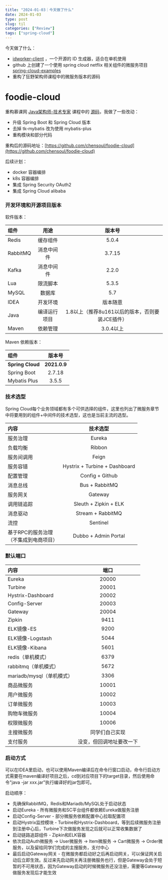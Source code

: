 ```yaml
---
title: "2024-01-03｜今天做了什么"
date: 2024-01-03
type: post
slug: til
categories: ["Review"]
tags: ["spring-cloud"]
---
```


今天做了什么：

- [idworker-client](https://github.com/bingoohuang/idworker-client) ，一个开源的 ID 生成器，适合在单机使用
- github 上创建了一个使用 spring cloud netflix 相关组件的微服务项目 [spring-cloud-examples](https://github.com/chensoul/spring-cloud-examples)
- 重构了狂野架构师课程中的微服务版本的源码



# foodie-cloud

重构慕课网 [Java架构师-技术专家](https://class.imooc.com/sale/javaarchitect) 课程中的 [源码](https://github.com/liuhouer/np-architect/)，我做了一些改动：
- 升级 Spring Boot 和 Spring Cloud 版本
- 去掉 tk-mybatis 改为使用 mybatis-plus
- 重构模块和部分代码

重构后的源码地址：[https://github.com/chensoul/foodie-cloud](https://github.com/chensoul/foodie-cloud) 



后续计划：

- docker 容器编排
- k8s 容器编排
- 集成 Spring Security OAuth2
- 集成 Spring Cloud alibaba

### 开发环境和开源项目版本

软件版本：

| 组件          | 用途  	  |              版本号              | 
|:------------|:------:|:-----------------------------:| 
| Redis     	 | 缓存组件 	 |             5.0.4             | 
| RabbitMQ    | 消息中间件  |            3.7.15             | 
| Kafka       | 消息中间件  |             2.2.0             
| Lua         |  限流脚本  |             5.3.5             | 
| MySQL       |  数据库   |              5.7              | 
| IDEA        |  开发环境  |             版本随意              |
| Java        | 编译运行项目 | 1.8以上（推荐8u161以后的版本，否则要装JCE插件） |
| Maven       |  依赖管理  |            3.0.4以上            |

Maven 依赖版本：

| 组件               |     版本号      | 
|:-----------------|:------------:| 
| **Spring Cloud** | **2021.0.9** |
| Spring Boot      |    2.7.18    |
| Mybatis Plus     |    3.5.5     |

### 技术选型

Spring Cloud每个业务领域都有多个可供选择的组件，这里也列出了微服务章节中将要用到的组件+中间件的技术选型，这也是当前主流的选型。

| 内容                        |            技术选型  	            | 
|:--------------------------|:-----------------------------:| 
| 服务治理  	                   |           Eureka 	            |
| 负载均衡     	                |           Ribbon 	            |
| 服务间调用     	               |            Feign 	            |
| 服务容错     	                | Hystrix + Turbine + Dashboard |
| 配置管理     	                |        Config + Github        |
| 消息总线     	                |        Bus + RabbitMQ	        |
| 服务网关     	                |            Gateway            |
| 调用链追踪     	               |     Sleuth + Zipkin + ELK     |
| 消息驱动     	                |      Stream + RabbitMQ	       |
| 流控     	                  |          Sentinel 	           |
| 基于RPC的服务治理</br>（不集成到电商项目） |     Dubbo + Admin Portal      |

### 默认端口

| 内容                        |     端口  	      | 
|:--------------------------|:--------------:| 
| Eureka  	                 |    20000 	     |
| Turbine     	             |    20001 	     |
| Hystrix-Dashboard     	   |    20002 	     |
| Config-Server     	       |     20003      |
| Gateway     	             |     20004      |
| Zipkin     	              |     9411	      |
| ELK镜像-ES     	            |     9200 	     |
| ELK镜像-Logstash     	      |     5044 	     |
| ELK镜像-Kibana     	        |     5601 	     |
| redis（单机模式）     	         |     6379 	     |
| rabbitmq（单机模式）     	      |     5672 	     |
| mariadb/mysql（单机模式）     	 |     3306 	     |
| 商品微服务     	               |     10001      |
| 用户微服务     	               |     10002      |
| 订单微服务     	               |     10003      |
| 购物车微服务     	              |     10004      |
| 权限微服务     	               |     10006      |
| 主搜微服务     	               |    同学们自己实现	    |
| 支付服务     	                | 没变，但回调地址要改一下 	 |

### 启动方式

可以在IDEA里启动，也可以使用Maven编译后在命令行窗口启动，命令行启动方式需要在maven编译好项目之后，cd到对应项目下的target目录，然后使用命令"java -jar xxx.jar"执行编译好的jar包即可。

启动顺序：

- 先确保RabbitMQ，Redis和Mariadb/MySQL处于启动状态
- 启动Eureka - 所有微服务和SC平台组件都依赖Eureka做服务注册
- 启动Config-Server - 部分微服务依赖配置中心拉取配置项
- 启动Hystrix监控模块 - Turbine和Hystrix-Dashboard，等到后续微服务注册到注册中心后，Turbine下次做服务发现之后就可以正常收集数据了
- 启动链路追踪组件 - Zipkin和ELK容器
- 依次启动Auth微服务 -> User微服务 -> Item微服务 -> Cart微服务 -> Order微服务，以及留给同学们完成的主搜服务，支付中心
- 最后启动Gateway网关 -
  在微服务都启动好之后再启动网关，可以保证网关启动后立即生效。反过来先启动网关再注册微服务也行，但是Gateway会处于短暂的不可用状态，因为Gateway启动的时候微服务还没注册，需要等Gateway做服务发现后才能生效



